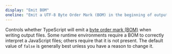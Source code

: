```yaml
---
display: "Emit BOM"
oneline: "Emit a UTF-8 Byte Order Mark (BOM) in the beginning of output files."
---
```


Controls whether TypeScript will emit a [byte order mark (BOM)](https://wikipedia.org/wiki/Byte_order_mark) when writing output files.
Some runtime environments require a BOM to correctly interpret a JavaScript files; others require that it is not present.
The default value of `false` is generally best unless you have a reason to change it.
